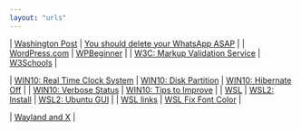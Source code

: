 ```yaml
---
layout: "urls"
---
```


| [Washington Post](https://www.washingtonpost.com/) | [You should delete your WhatsApp ASAP](https://youtu.be/shpiVm1qpnw) |
| [WordPress.com](https://wordpress.com/learn/) | [WPBeginner](https://www.wpbeginner.com/) | 
| [W3C: Markup Validation Service](http://validator.w3.org/) | [W3Schools](https://www.w3schools.com/) |

| [WIN10: Real Time Clock System](https://rahmatm.samik-ibrahim.vlsm.org/2013/11/rt-clock-sistem-linuxwindows.html) | [WIN10: Disk Partition](https://support.microsoft.com/en-us/windows/create-and-format-a-hard-disk-partition-bbb8e185-1bda-ecd1-3465-c9728f7d7d2e) | [WIN10: Hibernate Off](https://rahmatm.samik-ibrahim.vlsm.org/2018/07/windows-10-hibernate-off.html) |
| [WIN10: Verbose Status](https://rahmatm.samik-ibrahim.vlsm.org/2019/10/windows-10-verbose-status.html) | [WIN10: Tips to Improve](https://support.microsoft.com/en-us/windows/tips-to-improve-pc-performance-in-windows-10-b3b3ef5b-5953-fb6a-2528-4bbed82fba96) |
| [WSL](https://wsl.vlsm.org/) | [WSL2: Install](https://docs.microsoft.com/en-us/windows/wsl/install-win10) | [WSL2: Ubuntu GUI](https://www.youtube.com/watch?v=IL7Jd9rjgrM) |
| [WSL links](https://rahmatm.samik-ibrahim.vlsm.org/2018/02/windows-subsystem-for-linux-ubuntu-16.html) | [WSL Fix Font Color](https://blog.programster.org/fix-font-colors-in-windows-10-bash) |

| [Wayland and X](https://youtu.be/GWQh_DmDLKQ) |



